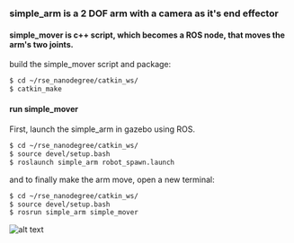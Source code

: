 ### simple_arm is a 2 DOF arm with a camera as it's end effector

#### simple_mover is c++ script, which becomes a ROS node, that moves the arm's two joints.

build the simple_mover script and package:
```sh
$ cd ~/rse_nanodegree/catkin_ws/
$ catkin_make
```

#### run simple_mover
First, launch the simple_arm in gazebo using ROS.
```sh
$ cd ~/rse_nanodegree/catkin_ws/
$ source devel/setup.bash
$ roslaunch simple_arm robot_spawn.launch
```

and to finally make the arm move, open a new terminal:
```sh
$ cd ~/rse_nanodegree/catkin_ws/
$ source devel/setup.bash
$ rosrun simple_arm simple_mover
```

![alt text](/src/simple_arm/images/sim_example.png)
